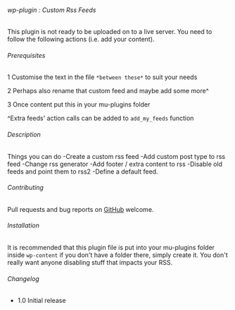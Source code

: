 ###### wp-plugin : Custom Rss Feeds

This plugin is not ready to be uploaded on to a live server. You need to follow the following actions (i.e. add your content).


###### Prerequisites ######

  1 Customise the text in the file `*between these*` to suit your needs
  
  2 Perhaps also rename that custom feed and maybe add some more^ 
  
  3 Once content put this in your mu-plugins folder


^Extra feeds' action calls can be added to `add_my_feeds` function

###### Description ######

Things you can do
  -Create a custom rss feed
  -Add custom post type to rss feed
  -Change rss generator
  -Add footer / extra content to rss
  -Disable old feeds and point them to rss2
  -Define a default feed.

###### Contributing ######

Pull requests and bug reports on [GitHub](https://github.com/ChelseaStats/wp-plugin-custom-rss-feeds) welcome.

###### Installation ######

It is recommended that this plugin file is put into your mu-plugins folder inside `wp-content` if you don't have a folder there, simply create it. You don't really want anyone disabling stuff that impacts your RSS.

###### Changelog ######

- 1.0 Initial release
